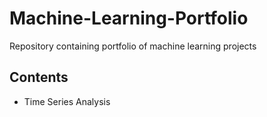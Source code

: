 # Machine-Learning-Portfolio
Repository containing portfolio of machine learning projects

## Contents
* Time Series Analysis
